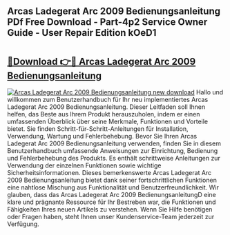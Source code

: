 ## Arcas Ladegerat Arc 2009 Bedienungsanleitung PDf Free Download - Part-4p2 Service Owner Guide - User Repair Edition kOeD1

# <h2><a href="http://df44lh.blite.top/?on=Arcas+Ladegerat+Arc+2009+Bedienungsanleitung">🔗Download 👉🔴 Arcas Ladegerat Arc 2009 Bedienungsanleitung</a></h2>

[![Arcas Ladegerat Arc 2009 Bedienungsanleitung new download](https://i.imgur.com/lujVjoI.png)](http://df44lh.blite.top/?on=Arcas+Ladegerat+Arc+2009+Bedienungsanleitung)
Hallo und willkommen zum Benutzerhandbuch für Ihr neu implementiertes Arcas Ladegerat Arc 2009 Bedienungsanleitung. Dieser Leitfaden soll Ihnen helfen, das Beste aus Ihrem Produkt herauszuholen, indem er einen umfassenden Überblick über seine Merkmale, Funktionen und Vorteile bietet. Sie finden Schritt-für-Schritt-Anleitungen für Installation, Verwendung, Wartung und Fehlerbehebung. Bevor Sie Ihren Arcas Ladegerat Arc 2009 Bedienungsanleitung verwenden, finden Sie in diesem Benutzerhandbuch umfassende Anweisungen zur Einrichtung, Bedienung und Fehlerbehebung des Produkts. Es enthält schrittweise Anleitungen zur Verwendung der einzelnen Funktionen sowie wichtige Sicherheitsinformationen. Dieses bemerkenswerte Arcas Ladegerat Arc 2009 Bedienungsanleitung bietet dank seiner fortschrittlichen Funktionen eine nahtlose Mischung aus Funktionalität und Benutzerfreundlichkeit. Wir glauben, dass das Arcas Ladegerat Arc 2009 BedienungsanleitungD eine klare und prägnante Ressource für Ihr Bestreben war, die Funktionen und Fähigkeiten Ihres neuen Artikels zu verstehen. Wenn Sie Hilfe benötigen oder Fragen haben, steht Ihnen unser Kundenservice-Team jederzeit zur Verfügung.
